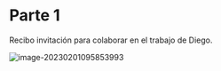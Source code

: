 # Parte 1



Recibo invitación para colaborar en el trabajo de Diego.

![image-20230201095853993](C:\Users\viesc\AppData\Roaming\Typora\typora-user-images\image-20230201095853993.png)



